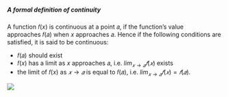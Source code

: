 ##### A formal definition of continuity

A function 𝑓(𝑥) is continuous at a point 𝑎, if the function’s value approaches 𝑓(𝑎) when 𝑥 approaches 𝑎. Hence if the following conditions are satisfied, it is said to be continuous:

- 𝑓(𝑎) should exist
- 𝑓(𝑥) has a limit as 𝑥 approaches 𝑎, i.e. $lim_{𝑥→𝑎}𝑓(𝑥)$ exists
- the limit of 𝑓(𝑥) as $𝑥→𝑎$ is equal to 𝑓(𝑎), i.e. $lim_{𝑥→𝑎}𝑓(𝑥)=𝑓(𝑎)$.

![](../../../../meri-public/garden/9c0134578a74416f639b9cae118d59ed.png)